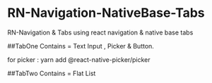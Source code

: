 # RN-Navigation-NativeBase-Tabs
RN-Navigation &amp; Tabs using react navigation &amp; native base tabs

##TabOne Contains = Text Input , Picker & Button.

for picker : yarn add @react-native-picker/picker


##TabTwo Contains = Flat List
